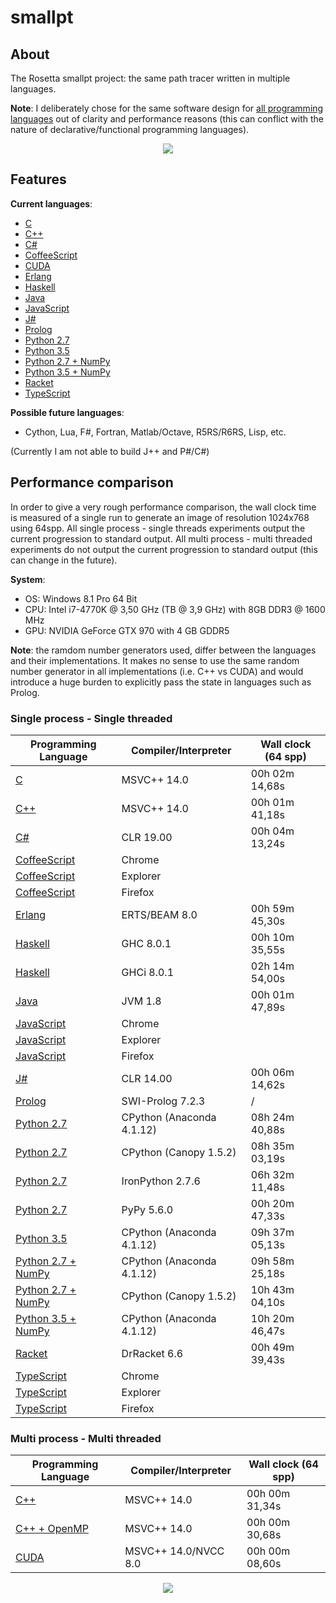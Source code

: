 # smallpt

## About
The Rosetta smallpt project: the same path tracer written in multiple languages.

**Note**: I deliberately chose for the same software design for [all programming languages](https://github.com/matt77hias/smallpt) out of clarity and performance reasons (this can conflict with the nature of declarative/functional programming languages).

<p align="center"><img src="https://github.com/matt77hias/smallpt/blob/master/res/image.png" ></p>

## Features
**Current languages**:

* [C](https://github.com/matt77hias/c-smallpt)
* [C++](https://github.com/matt77hias/cpp-smallpt)
* [C#](https://github.com/matt77hias/cs-smallpt)
* [CoffeeScript](https://github.com/matt77hias/coffee-smallpt)
* [CUDA](https://github.com/matt77hias/cu-smallpt)
* [Erlang](https://github.com/matt77hias/erl-smallpt)
* [Haskell](https://github.com/matt77hias/hs-smallpt)
* [Java](https://github.com/matt77hias/java-smallpt)
* [JavaScript](https://github.com/matt77hias/js-smallpt)
* [J#](https://github.com/matt77hias/jsl-smallpt)
* [Prolog](https://github.com/matt77hias/pl-smallpt)
* [Python 2.7](https://github.com/matt77hias/py-smallpt)
* [Python 3.5](https://github.com/matt77hias/py-smallpt)
* [Python 2.7 + NumPy](https://github.com/matt77hias/numpy-smallpt)
* [Python 3.5 + NumPy](https://github.com/matt77hias/numpy-smallpt)
* [Racket](https://github.com/matt77hias/rkt-smallpt)
* [TypeScript](https://github.com/matt77hias/ts-smallpt)

**Possible future languages**:
* Cython, Lua, F#, Fortran, Matlab/Octave, R5RS/R6RS, Lisp, etc.

(Currently I am not able to build J++ and P#/C#)

## Performance comparison
In order to give a very rough performance comparison, the wall clock time is measured of a single run to generate an image of resolution 1024x768 using 64spp. All single process - single threads experiments output the current progression to standard output. All multi process - multi threaded experiments do not output the current progression to standard output (this can change in the future).

**System**:
* OS: Windows 8.1 Pro 64 Bit
* CPU: Intel i7-4770K @ 3,50 GHz (TB @ 3,9 GHz) with 8GB DDR3 @ 1600 MHz
* GPU: NVIDIA GeForce GTX 970 with 4 GB GDDR5

**Note**: the ramdom number generators used, differ between the languages and their implementations. It makes no sense to use the same random number generator in all implementations (i.e. C++ vs CUDA) and would introduce a huge burden to explicitly pass the state in languages such as Prolog.

### Single process - Single threaded

| Programming Language                                                | Compiler/Interpreter     | Wall clock (64 spp) |
|---------------------------------------------------------------------|--------------------------|---------------------|
| [C](https://github.com/matt77hias/c-smallpt)                        | MSVC++ 14.0              | 00h 02m 14,68s      |
| [C++](https://github.com/matt77hias/cpp-smallpt)                    | MSVC++ 14.0              | 00h 01m 41,18s      |
| [C#](https://github.com/matt77hias/cs-smallpt)                      | CLR 19.00                | 00h 04m 13,24s      |  
| [CoffeeScript](https://github.com/matt77hias/coffee-smallpt)        | Chrome                   |                     |
| [CoffeeScript](https://github.com/matt77hias/coffee-smallpt)        | Explorer                 |                     |
| [CoffeeScript](https://github.com/matt77hias/coffee-smallpt)        | Firefox                  |                     |
| [Erlang](https://github.com/matt77hias/erl-smallpt)                 | ERTS/BEAM 8.0            | 00h 59m 45,30s      |
| [Haskell](https://github.com/matt77hias/hs-smallpt)                 | GHC 8.0.1                | 00h 10m 35,55s      |
| [Haskell](https://github.com/matt77hias/hs-smallpt)                 | GHCi 8.0.1               | 02h 14m 54,00s      |
| [Java](https://github.com/matt77hias/java-smallpt)                  | JVM 1.8                  | 00h 01m 47,89s      |
| [JavaScript](https://github.com/matt77hias/js-smallpt)              | Chrome                   |                     |
| [JavaScript](https://github.com/matt77hias/js-smallpt)              | Explorer                 |                     |
| [JavaScript](https://github.com/matt77hias/js-smallpt)              | Firefox                  |                     |
| [J#](https://github.com/matt77hias/jsl-smallpt)                     | CLR 14.00                | 00h 06m 14,62s      |
| [Prolog](https://github.com/matt77hias/pl-smallpt)                  | SWI-Prolog 7.2.3         | /                   |
| [Python 2.7](https://github.com/matt77hias/py-smallpt)              | CPython (Anaconda 4.1.12)| 08h 24m 40,88s      |
| [Python 2.7](https://github.com/matt77hias/py-smallpt)              | CPython (Canopy 1.5.2)   | 08h 35m 03,19s      |
| [Python 2.7](https://github.com/matt77hias/py-smallpt)              | IronPython 2.7.6         | 06h 32m 11,48s      |
| [Python 2.7](https://github.com/matt77hias/py-smallpt)              | PyPy 5.6.0               | 00h 20m 47,33s      |
| [Python 3.5](https://github.com/matt77hias/py-smallpt)              | CPython (Anaconda 4.1.12)| 09h 37m 05,13s      |
| [Python 2.7 + NumPy](https://github.com/matt77hias/numpy-smallpt)   | CPython (Anaconda 4.1.12)| 09h 58m 25,18s      |
| [Python 2.7 + NumPy](https://github.com/matt77hias/numpy-smallpt)   | CPython (Canopy 1.5.2)   | 10h 43m 04,10s      |
| [Python 3.5 + NumPy](https://github.com/matt77hias/numpy-smallpt)   | CPython (Anaconda 4.1.12)| 10h 20m 46,47s      |
| [Racket](https://github.com/matt77hias/rkt-smallpt)                 | DrRacket 6.6             | 00h 49m 39,43s      |
| [TypeScript](https://github.com/matt77hias/ts-smallpt)              | Chrome                   |                     |
| [TypeScript](https://github.com/matt77hias/ts-smallpt)              | Explorer                 |                     |
| [TypeScript](https://github.com/matt77hias/ts-smallpt)              | Firefox                  |                     |

### Multi process - Multi threaded

| Programming Language                                                | Compiler/Interpreter     | Wall clock (64 spp) |
|---------------------------------------------------------------------|--------------------------|---------------------|
| [C++](https://github.com/matt77hias/cpp-smallpt)                    | MSVC++ 14.0              | 00h 00m 31,34s      |
| [C++ + OpenMP](https://github.com/matt77hias/cpp-smallpt)           | MSVC++ 14.0              | 00h 00m 30,68s      |
| [CUDA](https://github.com/matt77hias/cu-smallpt)                    | MSVC++ 14.0/NVCC 8.0     | 00h 00m 08,60s      |

<p align="center"><img src="https://github.com/matt77hias/smallpt/blob/master/res/Comparison%20(low%20resolution).png" ></p>
